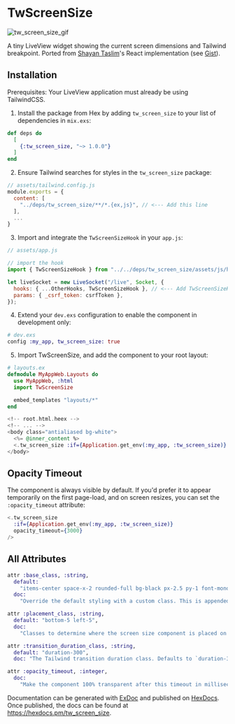 # TwScreenSize

![tw_screen_size_gif](https://pub-0bd602de4141434f899c6f284446e48a.r2.dev/twScreenSize.gif)

A tiny LiveView widget showing the current screen dimensions and Tailwind breakpoint. Ported from [Shayan Taslim](https://github.com/Sh4yy)'s React implementation (see [Gist](https://gist.github.com/Sh4yy/0300299ae60af4910bcb341703946330)).

## Installation

Prerequisites: Your LiveView application must already be using TailwindCSS.

1. Install the package from Hex by adding `tw_screen_size` to your list of dependencies in `mix.exs`:

```elixir
def deps do
  [
    {:tw_screen_size, "~> 1.0.0"}
  ]
end
```

2. Ensure Tailwind searches for styles in the `tw_screen_size` package:

```js
// assets/tailwind.config.js
module.exports = {
  content: [
    "../deps/tw_screen_size/**/*.{ex,js}", // <--- Add this line
  ],
  ...
}
```

3. Import and integrate the `TwScreenSizeHook` in your `app.js`:

```js
// assets/app.js

// import the hook
import { TwScreenSizeHook } from "../../deps/tw_screen_size/assets/js/hooks";

let liveSocket = new LiveSocket("/live", Socket, {
  hooks: { ...OtherHooks, TwScreenSizeHook }, // <--- Add TwScreenSizeHook here
  params: { _csrf_token: csrfToken },
});
```

4. Extend your `dev.exs` configuration to enable the component in development only:

```elixir
# dev.exs
config :my_app, tw_screen_size: true
```

5. Import TwScreenSize, and add the component to your root layout:

```elixir
# layouts.ex
defmodule MyAppWeb.Layouts do
  use MyAppWeb, :html
  import TwScreenSize

  embed_templates "layouts/*"
end
```

```heex
<!-- root.html.heex -->
<!-- ... -->
<body class="antialiased bg-white">
  <%= @inner_content %>
  <.tw_screen_size :if={Application.get_env(:my_app, :tw_screen_size)} />
</body>
```

## Opacity Timeout

The component is always visible by default. If you'd prefer it to appear temporarily on the first page-load, and on screen resizes, you can set the `:opacity_timeout` attribute:

```elixir
<.tw_screen_size
  :if={Application.get_env(:my_app, :tw_screen_size)}
  opacity_timeout={3000}
/>
```

## All Attributes

```elixir
attr :base_class, :string,
  default:
    "items-center space-x-2 rounded-full bg-black px-2.5 py-1 font-mono text-xs font-medium text-white",
  doc:
    "Override the default styling with a custom class. This is appended to the always required classes: `hidden fixed opacity-0 transition-opacity z-[999]`."

attr :placement_class, :string,
  default: "bottom-5 left-5",
  doc:
    "Classes to determine where the screen size component is placed on the screen. Defaults to `bottom-5 left-5`."

attr :transition_duration_class, :string,
  default: "duration-300",
  doc: "The Tailwind transition duration class. Defaults to `duration-300`."

attr :opacity_timeout, :integer,
  doc:
    "Make the component 100% transparent after this timeout in milliseconds. Becomes visible on initial page load and during resizes. Disabled by default."
```

Documentation can be generated with [ExDoc](https://github.com/elixir-lang/ex_doc)
and published on [HexDocs](https://hexdocs.pm). Once published, the docs can
be found at <https://hexdocs.pm/tw_screen_size>.
